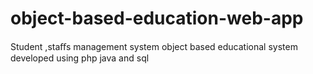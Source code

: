 # object-based-education-web-app
Student ,staﬀs management system object based educational system 
developed using php java and sql
